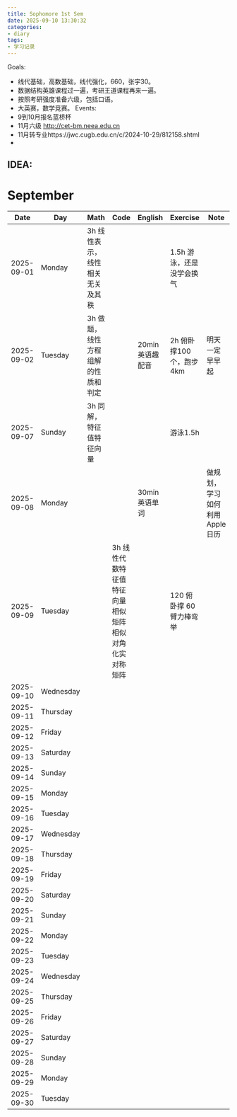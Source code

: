 ```yaml
---
title: Sophomore 1st Sem
date: 2025-09-10 13:30:32
categories: 
- diary
tags:
- 学习记录
---
```

Goals:
- 线代基础，高数基础，线代强化，660，张宇30。
- 数据结构英雄课程过一遍，考研王道课程再来一遍。
- 按照考研强度准备六级，包括口语。
- 大英赛，数学竞赛。
Events:
- 9到10月报名蓝桥杯
- 11月六级 http://cet-bm.neea.edu.cn
- 11月转专业https://jwc.cugb.edu.cn/c/2024-10-29/812158.shtml
- 
IDEA:
- 
# September

| Date | Day | Math | Code | English | Exercise | Note |
|------|-----|------|------|---------|----------|------|
| 2025-09-01 | Monday | 3h 线性表示，线性相关无关及其秩| | | 1.5h 游泳，还是没学会换气| |
| 2025-09-02 | Tuesday | 3h 做题，线性方程组解的性质和判定| | 20min英语趣配音| 2h 俯卧撑100个，跑步4km| 明天一定早早起|
| 2025-09-07 | Sunday | 3h 同解，特征值特征向量| | |游泳1.5h | |
| 2025-09-08 | Monday | | |30min 英语单词 | | 做规划，学习如何利用Apple日历|
| 2025-09-09 | Tuesday | | 3h 线性代数特征值特征向量相似矩阵相似对角化实对称矩阵| | 120 俯卧撑 60 臂力棒弯举| |
| 2025-09-10 | Wednesday | | | | | |
| 2025-09-11 | Thursday | | | | | |
| 2025-09-12 | Friday | | | | | |
| 2025-09-13 | Saturday | | | | | |
| 2025-09-14 | Sunday | | | | | |
| 2025-09-15 | Monday | | | | | |
| 2025-09-16 | Tuesday | | | | | |
| 2025-09-17 | Wednesday | | | | | |
| 2025-09-18 | Thursday | | | | | |
| 2025-09-19 | Friday | | | | | |
| 2025-09-20 | Saturday | | | | | |
| 2025-09-21 | Sunday | | | | | |
| 2025-09-22 | Monday | | | | | |
| 2025-09-23 | Tuesday | | | | | |
| 2025-09-24 | Wednesday | | | | | |
| 2025-09-25 | Thursday | | | | | |
| 2025-09-26 | Friday | | | | | |
| 2025-09-27 | Saturday | | | | | |
| 2025-09-28 | Sunday | | | | | |
| 2025-09-29 | Monday | | | | | |
| 2025-09-30 | Tuesday | | | | | |
